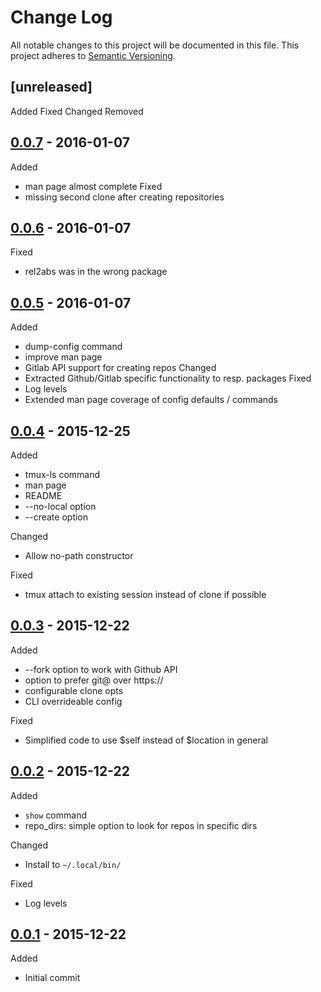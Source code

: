Change Log
==========

All notable changes to this project will be documented in this file.
This project adheres to [Semantic Versioning](http://semver.org/).

## [unreleased]
Added
Fixed
Changed
Removed

<!-- newest-changes -->
## [0.0.7] - 2016-01-07
Added
* man page almost complete
Fixed
* missing second clone after creating repositories 

## [0.0.6] - 2016-01-07
Fixed
* rel2abs was in the wrong package

## [0.0.5] - 2016-01-07
Added
* dump-config command
* improve man page
* Gitlab API support for creating repos
Changed
* Extracted Github/Gitlab specific functionality to resp. packages
Fixed
* Log levels
* Extended man page coverage of config defaults / commands


## [0.0.4] - 2015-12-25
Added
* tmux-ls command
* man page
* README
* --no-local option
* --create option

Changed
* Allow no-path constructor

Fixed
* tmux attach to existing session instead of clone if possible

## [0.0.3] - 2015-12-22
Added
* --fork option to work with Github API
* option to prefer git@ over https://
* configurable clone opts
* CLI overrideable config

Fixed
* Simplified code to use $self instead of $location in general

## [0.0.2] - 2015-12-22
Added
* `show` command
* repo_dirs: simple option to look for repos in specific dirs

Changed
* Install to `~/.local/bin/`

Fixed
* Log levels

## [0.0.1] - 2015-12-22
Added
* Initial commit

<!-- link-labels -->
[0.0.7]: ../../compare/v0.0.6...v0.0.7
[0.0.6]: ../../compare/v0.0.5...v0.0.6
[0.0.5]: ../../compare/v0.0.4...v0.0.5
[0.0.4]: ../../compare/v0.0.3...v0.0.4
[0.0.3]: ../../compare/v0.0.2...v0.0.3
[0.0.2]: ../../compare/v0.0.1...v0.0.2
[0.0.1]: ../../compare/v0.0.1...HEAD
